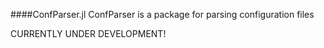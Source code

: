####ConfParser.jl
ConfParser is a package for parsing configuration files

CURRENTLY UNDER DEVELOPMENT!
